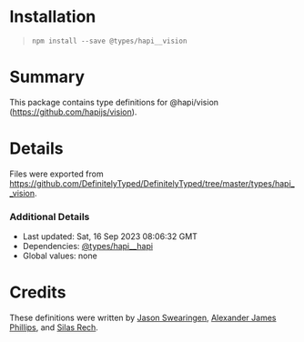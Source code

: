 # Installation
> `npm install --save @types/hapi__vision`

# Summary
This package contains type definitions for @hapi/vision (https://github.com/hapijs/vision).

# Details
Files were exported from https://github.com/DefinitelyTyped/DefinitelyTyped/tree/master/types/hapi__vision.

### Additional Details
 * Last updated: Sat, 16 Sep 2023 08:06:32 GMT
 * Dependencies: [@types/hapi__hapi](https://npmjs.com/package/@types/hapi__hapi)
 * Global values: none

# Credits
These definitions were written by [Jason Swearingen](https://github.com/jasonswearingen), [Alexander James Phillips](https://github.com/AJamesPhillips), and [Silas Rech](https://github.com/lenovouser).
